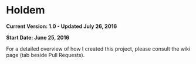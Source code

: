 # Holdem
**Current Version: 1.0 - Updated July 26, 2016**

**Start Date: June 25, 2016**

For a detailed overview of how I created this project, please consult the wiki page (tab beside Pull Requests).
